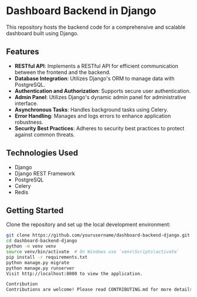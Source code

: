 # Dashboard Backend in Django

This repository hosts the backend code for a comprehensive and scalable dashboard built using Django.

## Features

- **RESTful API**: Implements a RESTful API for efficient communication between the frontend and the backend.
- **Database Integration**: Utilizes Django's ORM to manage data with PostgreSQL.
- **Authentication and Authorization**: Supports secure user authentication.
- **Admin Panel**: Utilizes Django's dynamic admin panel for administrative interface.
- **Asynchronous Tasks**: Handles background tasks using Celery.
- **Error Handling**: Manages and logs errors to enhance application robustness.
- **Security Best Practices**: Adheres to security best practices to protect against common threats.

## Technologies Used

- Django
- Django REST Framework
- PostgreSQL
- Celery
- Redis

## Getting Started

Clone the repository and set up the local development environment:

```bash
git clone https://github.com/yourusername/dashboard-backend-django.git
cd dashboard-backend-django
python -m venv venv
source venv/bin/activate  # On Windows use `venv\Scripts\activate`
pip install -r requirements.txt
python manage.py migrate
python manage.py runserver
Visit http://localhost:8000 to view the application.

Contribution
Contributions are welcome! Please read CONTRIBUTING.md for more details.

